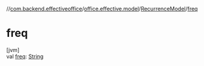 //[com.backend.effectiveoffice](IdeaProjects/labs-office-elevator/effectiveOfficeBackend/documentation/gfm/index.md)/[office.effective.model](IdeaProjects/labs-office-elevator/effectiveOfficeBackend/documentation/gfm/com.backend.effectiveoffice/office.effective.model/index.md)/[RecurrenceModel](IdeaProjects/labs-office-elevator/effectiveOfficeBackend/documentation/gfm/com.backend.effectiveoffice/office.effective.model/-recurrence-model/index.md)/[freq](IdeaProjects/labs-office-elevator/effectiveOfficeBackend/documentation/gfm/com.backend.effectiveoffice/office.effective.model/-recurrence-model/freq.md)

# freq

[jvm]\
val [freq](IdeaProjects/labs-office-elevator/effectiveOfficeBackend/documentation/gfm/com.backend.effectiveoffice/office.effective.model/-recurrence-model/freq.md): [String](https://kotlinlang.org/api/latest/jvm/stdlib/kotlin/-string/index.html)
